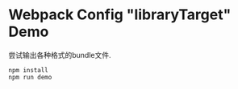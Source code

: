 Webpack Config "libraryTarget" Demo
======================================

尝试输出各种格式的bundle文件.

```
npm install
npm run demo
```
